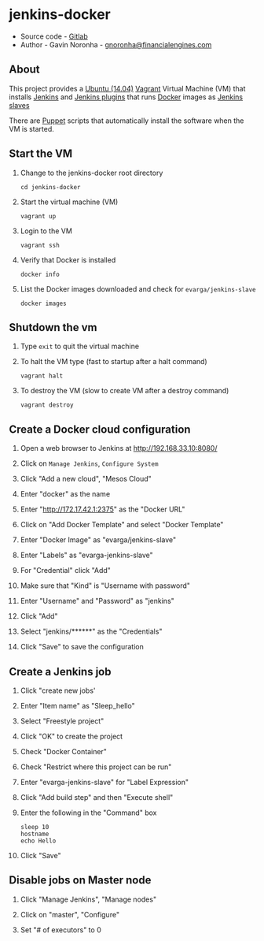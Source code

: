 # jenkins-docker

* Source code - [Gitlab][1]
* Author - Gavin Noronha - <gnoronha@financialengines.com>

[1]: http://gitlab.fngn.com/gnoronha/jenkins-docker.git

## About

This project provides a [Ubuntu (14.04)][2] [Vagrant][3] Virtual Machine (VM)
that installs [Jenkins][4] and [Jenkins plugins][5] that runs [Docker][6]
images as [Jenkins slaves][7]

[2]: http://releases.ubuntu.com/14.04/
[3]: http://www.vagrantup.com/
[4]: https://jenkins-ci.org/
[5]: https://wiki.jenkins-ci.org/display/JENKINS/Docker+Plugin
[6]: https://www.docker.com/
[7]: https://hub.docker.com/r/evarga/jenkins-slave

There are [Puppet][8] scripts that automatically install the software when
the VM is started.

[8]: http://puppetlabs.com/

## Start the VM

1. Change to the jenkins-docker root directory

    ```
    cd jenkins-docker
    ```

2. Start the virtual machine (VM)

    ```
    vagrant up
    ```

3. Login to the VM

    ```
    vagrant ssh
    ```

4. Verify that Docker is installed

    ```
    docker info
    ```

5. List the Docker images downloaded and check for `evarga/jenkins-slave`

    ```
    docker images
    ```

## Shutdown the vm

1. Type `exit` to quit the virtual machine

2. To halt the VM type (fast to startup after a halt command)

    ```
    vagrant halt
    ```

3. To destroy the VM (slow to create VM after a destroy command)

    ```
    vagrant destroy
    ```

## Create a Docker cloud configuration

1. Open a web browser to Jenkins at http://192.168.33.10:8080/

2. Click on `Manage Jenkins`, `Configure System`

3. Click "Add a new cloud", "Mesos Cloud"

4. Enter "docker" as the name

5. Enter "http://172.17.42.1:2375" as the "Docker URL"

6. Click on "Add Docker Template" and select "Docker Template"

7. Enter "Docker Image" as "evarga/jenkins-slave"

8. Enter "Labels" as "evarga-jenkins-slave"

9. For "Credential" click "Add"

10. Make sure that "Kind" is "Username with password"

12. Enter "Username" and "Password" as "jenkins"

13. Click "Add"

14. Select "jenkins/******" as the "Credentials"

15. Click "Save" to save the configuration

## Create a Jenkins job
1. Click "create new jobs'

2. Enter "Item name" as "Sleep_hello"

3. Select "Freestyle project"

4. Click "OK" to create the project

5. Check "Docker Container"

6. Check "Restrict where this project can be run"

7. Enter "evarga-jenkins-slave" for "Label Expression"

8. Click "Add build step" and then "Execute shell"

9. Enter the following in the "Command" box

    ```
    sleep 10
    hostname
    echo Hello
    ```

10. Click "Save"

## Disable jobs on Master node
1. Click "Manage Jenkins", "Manage nodes"

2. Click on "master", "Configure"

3. Set "# of executors" to 0


